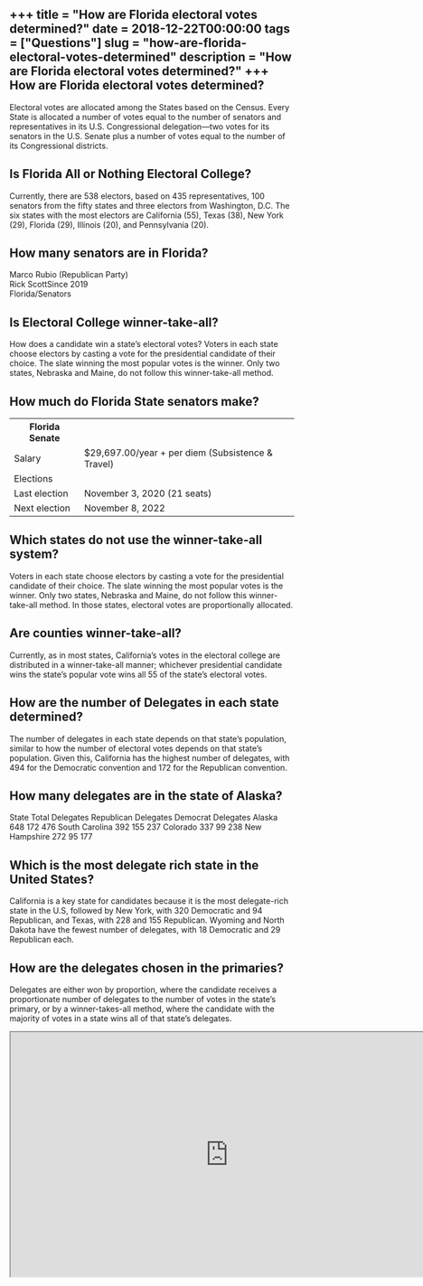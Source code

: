 +++
title = "How are Florida electoral votes determined?"
date = 2018-12-22T00:00:00
tags = ["Questions"]
slug = "how-are-florida-electoral-votes-determined"
description = "How are Florida electoral votes determined?"
+++
How are Florida electoral votes determined?
-------------------------------------------

Electoral votes are allocated among the States based on the Census. Every State is allocated a number of votes equal to the number of senators and representatives in its U.S. Congressional delegation—two votes for its senators in the U.S. Senate plus a number of votes equal to the number of its Congressional districts.

Is Florida All or Nothing Electoral College?
--------------------------------------------

Currently, there are 538 electors, based on 435 representatives, 100 senators from the fifty states and three electors from Washington, D.C. The six states with the most electors are California (55), Texas (38), New York (29), Florida (29), Illinois (20), and Pennsylvania (20).

How many senators are in Florida?
---------------------------------

 Marco Rubio (Republican Party)  
Rick ScottSince 2019  
Florida/Senators

Is Electoral College winner-take-all?
-------------------------------------

How does a candidate win a state’s electoral votes? Voters in each state choose electors by casting a vote for the presidential candidate of their choice. The slate winning the most popular votes is the winner. Only two states, Nebraska and Maine, do not follow this winner-take-all method.

How much do Florida State senators make?
----------------------------------------

<table><tr><th>Florida Senate</th></tr><tr><td>Salary</td><td>$29,697.00/year + per diem (Subsistence &amp; Travel)</td></tr><tr><td>Elections</td></tr><tr><td>Last election</td><td>November 3, 2020 (21 seats)</td></tr><tr><td>Next election</td><td>November 8, 2022</td></tr></table>

Which states do not use the winner-take-all system?
---------------------------------------------------

Voters in each state choose electors by casting a vote for the presidential candidate of their choice. The slate winning the most popular votes is the winner. Only two states, Nebraska and Maine, do not follow this winner-take-all method. In those states, electoral votes are proportionally allocated.

Are counties winner-take-all?
-----------------------------

Currently, as in most states, California’s votes in the electoral college are distributed in a winner-take-all manner; whichever presidential candidate wins the state’s popular vote wins all 55 of the state’s electoral votes.

How are the number of Delegates in each state determined?
---------------------------------------------------------

The number of delegates in each state depends on that state’s population, similar to how the number of electoral votes depends on that state’s population. Given this, California has the highest number of delegates, with 494 for the Democratic convention and 172 for the Republican convention.

How many delegates are in the state of Alaska?
----------------------------------------------

 State Total Delegates Republican Delegates Democrat Delegates Alaska 648 172 476 South Carolina 392 155 237 Colorado 337 99 238 New Hampshire 272 95 177

Which is the most delegate rich state in the United States?
-----------------------------------------------------------

California is a key state for candidates because it is the most delegate-rich state in the U.S, followed by New York, with 320 Democratic and 94 Republican, and Texas, with 228 and 155 Republican. Wyoming and North Dakota have the fewest number of delegates, with 18 Democratic and 29 Republican each.

How are the delegates chosen in the primaries?
----------------------------------------------

Delegates are either won by proportion, where the candidate receives a proportionate number of delegates to the number of votes in the state’s primary, or by a winner-takes-all method, where the candidate with the majority of votes in a state wins all of that state’s delegates.

<iframe allow="accelerometer; autoplay; clipboard-write; encrypted-media; gyroscope; picture-in-picture" allowfullscreen="" class="__youtube_prefs__  epyt-is-override  no-lazyload" data-no-lazy="1" data-origheight="433" data-origwidth="770" data-skipgform_ajax_framebjll="" height="433" id="_ytid_13459" loading="lazy" src="https://www.youtube.com/embed/BJakQcm_t_4?enablejsapi=1&autoplay=0&cc_load_policy=0&cc_lang_pref=&iv_load_policy=1&loop=0&modestbranding=0&rel=1&fs=1&playsinline=0&autohide=2&theme=dark&color=red&controls=1&" title="YouTube player" width="770"></iframe>